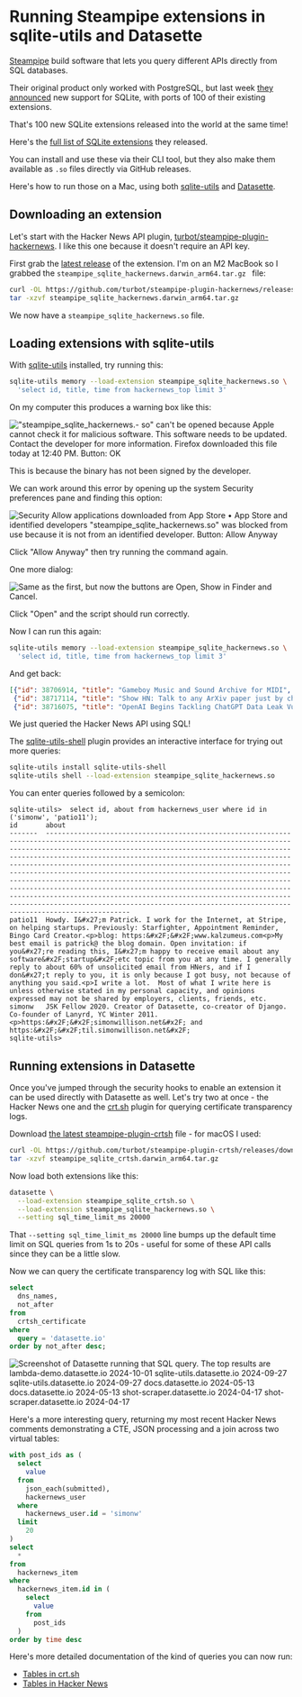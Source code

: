 # Running Steampipe extensions in sqlite-utils and Datasette

[Steampipe](https://steampipe.io/) build software that lets you query different APIs directly from SQL databases.

Their original product only worked with PostgreSQL, but last week [they announced](https://steampipe.io/blog/2023-12-sqlite-extensions) new support for SQLite, with ports of 100 of their existing extensions.

That's 100 new SQLite extensions released into the world at the same time!

Here's the [full list of SQLite extensions](https://hub.steampipe.io/plugins?engines=sqlite) they released.

You can install and use these via their CLI tool, but they also make them available as `.so` files directly via GitHub releases.

Here's how to run those on a Mac, using both [sqlite-utils](https://sqlite-utils.datasette.io/) and [Datasette](https://datasette.io/).

## Downloading an extension

Let's start with the Hacker News API plugin, [turbot/steampipe-plugin-hackernews](https://github.com/turbot/steampipe-plugin-hackernews). I like this one because it doesn't require an API key.

First grab the [latest release](https://github.com/turbot/steampipe-plugin-hackernews/releases/latest) of the extension. I'm on an M2 MacBook so I grabbed the `steampipe_sqlite_hackernews.darwin_arm64.tar.gz ` file:

```bash
curl -OL https://github.com/turbot/steampipe-plugin-hackernews/releases/download/v0.8.1/steampipe_sqlite_hackernews.darwin_arm64.tar.gz
tar -xzvf steampipe_sqlite_hackernews.darwin_arm64.tar.gz
```
We now have a `steampipe_sqlite_hackernews.so` file.

## Loading extensions with sqlite-utils

With [sqlite-utils](https://sqlite-utils.datasette.io/) installed, try running this:

```bash
sqlite-utils memory --load-extension steampipe_sqlite_hackernews.so \
  'select id, title, time from hackernews_top limit 3'
```
On my computer this produces a warning box like this:

!["steampipe_sqlite_hackernews.- so" can't be opened because Apple cannot check it for malicious software. This software needs to be updated. Contact the developer for more information. Firefox downloaded this file today at 12:40 PM. Button: OK](https://static.simonwillison.net/static/2023/steampipe-warning.png)

This is because the binary has not been signed by the developer.

We can work around this error by opening up the system Security preferences pane and finding this option:

![Security Allow applications downloaded from App Store • App Store and identified developers "steampipe_sqlite_hackernews.so" was blocked from use because it is not from an identified developer. Button: Allow Anyway](https://static.simonwillison.net/static/2023/steampipe-allow-anyway.png)

Click "Allow Anyway" then try running the command again.

One more dialog:

![Same as the first, but now the buttons are Open, Show in Finder and Cancel.](https://static.simonwillison.net/static/2023/steampipe-last.png)

Click "Open" and the script should run correctly.

Now I can run this again:
```bash
sqlite-utils memory --load-extension steampipe_sqlite_hackernews.so \
  'select id, title, time from hackernews_top limit 3'
```
And get back:
```json
[{"id": 38706914, "title": "Gameboy Music and Sound Archive for MIDI", "time": "2023-12-20 09:45:05"},
 {"id": 38717114, "title": "Show HN: Talk to any ArXiv paper just by changing the URL", "time": "2023-12-21 04:48:20"},
 {"id": 38716075, "title": "OpenAI Begins Tackling ChatGPT Data Leak Vulnerability", "time": "2023-12-21 01:38:10"}]
```
We just queried the Hacker News API using SQL!

The [sqlite-utils-shell](https://github.com/simonw/sqlite-utils-shell) plugin provides an interactive interface for trying out more queries:
```bash
sqlite-utils install sqlite-utils-shell
sqlite-utils shell --load-extension steampipe_sqlite_hackernews.so
```
You can enter queries followed by a semicolon:
```
sqlite-utils>  select id, about from hackernews_user where id in ('simonw', 'patio11');
id       about
-------  -------------------------------------------------------------------------------------------------------------------------------------------------------------------------------------------------------------------------------------------------------------------------------------------------------------------------------------------------------------------------------------------------------------------------------------------------------------------------------------------------------------------------------------------------------------------------------------------------------------------------------------------------------------------------------------------------------------------------------------------------
patio11  Howdy. I&#x27;m Patrick. I work for the Internet, at Stripe, on helping startups. Previously: Starfighter, Appointment Reminder, Bingo Card Creator.<p>blog: https:&#x2F;&#x2F;www.kalzumeus.com<p>My best email is patrick@ the blog domain. Open invitation: if you&#x27;re reading this, I&#x27;m happy to receive email about any software&#x2F;startup&#x2F;etc topic from you at any time. I generally reply to about 60% of unsolicited email from HNers, and if I don&#x27;t reply to you, it is only because I got busy, not because of anything you said.<p>I write a lot.  Most of what I write here is unless otherwise stated in my personal capacity, and opinions expressed may not be shared by employers, clients, friends, etc.
simonw   JSK Fellow 2020. Creator of Datasette, co-creator of Django. Co-founder of Lanyrd, YC Winter 2011.<p>https:&#x2F;&#x2F;simonwillison.net&#x2F; and https:&#x2F;&#x2F;til.simonwillison.net&#x2F;
sqlite-utils> 
```
## Running extensions in Datasette

Once you've jumped through the security hooks to enable an extension it can be used directly with Datasette as well. Let's try two at once - the Hacker News one and the [crt.sh](https://hub.steampipe.io/plugins/turbot/crtsh) plugin for querying certificate transparency logs.

Download [the latest steampipe-plugin-crtsh](https://github.com/turbot/steampipe-plugin-crtsh/releases/latest) file - for macOS I used:

```bash
curl -OL https://github.com/turbot/steampipe-plugin-crtsh/releases/download/v0.4.0/steampipe_sqlite_crtsh.darwin_arm64.tar.gz
tar -xzvf steampipe_sqlite_crtsh.darwin_arm64.tar.gz
```
Now load both extensions like this:
```bash
datasette \
  --load-extension steampipe_sqlite_crtsh.so \
  --load-extension steampipe_sqlite_hackernews.so \
  --setting sql_time_limit_ms 20000
```
That `--setting sql_time_limit_ms 20000` line bumps up the default time limit on SQL queries from 1s to 20s - useful for some of these API calls since they can be a little slow.

Now we can query the certificate transparency log with SQL like this:

```sql
select
  dns_names,
  not_after
from
  crtsh_certificate
where
  query = 'datasette.io'
order by not_after desc;
```
![Screenshot of Datasette running that SQL query. The top results are lambda-demo.datasette.io 	2024-10-01 sqlite-utils.datasette.io 	2024-09-27 sqlite-utils.datasette.io 	2024-09-27 docs.datasette.io 	2024-05-13 docs.datasette.io 	2024-05-13 shot-scraper.datasette.io 	2024-04-17 shot-scraper.datasette.io 	2024-04-17](https://static.simonwillison.net/static/2023/steampipe-crt-datasette.jpg)

Here's a more interesting query, returning my most recent Hacker News comments demonstrating a CTE, JSON processing and a join across two virtual tables:

```sql
with post_ids as (
  select
    value
  from
    json_each(submitted),
    hackernews_user
  where
    hackernews_user.id = 'simonw'
  limit
    20
)
select
  *
from
  hackernews_item
where
  hackernews_item.id in (
    select
      value
    from
      post_ids
  )
order by time desc
```

Here's more detailed documentation of the kind of queries you can now run:

- [Tables in crt.sh](https://hub.steampipe.io/plugins/turbot/crtsh/tables)
- [Tables in Hacker News](https://hub.steampipe.io/plugins/turbot/hackernews/tables)
